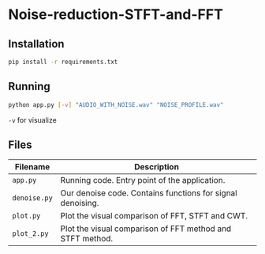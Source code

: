 # Noise-reduction-STFT-and-FFT
## Installation
```sh
pip install -r requirements.txt
```
## Running
```sh
python app.py [-v] "AUDIO_WITH_NOISE.wav" "NOISE_PROFILE.wav"
```
`-v` for visualize
## Files
| Filename   | Description                                                  |
|------------|--------------------------------------------------------------|
| `app.py`   | Running code. Entry point of the application.                |
| `denoise.py` | Our denoise code. Contains functions for signal denoising. |
| `plot.py`  | Plot the visual comparison of FFT, STFT and CWT.             |
| `plot_2.py`| Plot the visual comparison of FFT method and STFT method.    |
